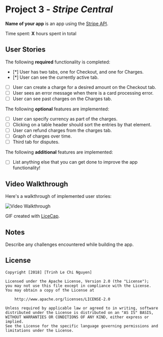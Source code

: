 # Project 3 - *Stripe Central*

**Name of your app** is an app using the [Stripe API](https://stripe.com/docs/api).

Time spent: **X** hours spent in total

## User Stories

The following **required** functionality is completed:

- [*] User has two tabs, one for Checkout, and one for Charges.
- [*] User can see the currently active tab.
- [ ] User can create a charge for a desired amount on the Checkout tab.
- [ ] User sees an error message when there is a card processing error.
- [ ] User can see past charges on the Charges tab.

The following **optional** features are implemented:

- [ ] User can specify currency as part of the charges.
- [ ] Clicking on a table header should sort the entries by that element.
- [ ] User can refund charges from the charges tab.
- [ ] Graph of charges over time.
- [ ] Third tab for disputes.

The following **additional** features are implemented:

- [ ] List anything else that you can get done to improve the app functionality!

## Video Walkthrough

Here's a walkthrough of implemented user stories:

<img src='http://i.imgur.com/link/to/your/gif/file.gif' title='Video Walkthrough' width='' alt='Video Walkthrough' />

GIF created with [LiceCap](http://www.cockos.com/licecap/).

## Notes

Describe any challenges encountered while building the app.

## License

    Copyright [2018] [Trinh Le Chi Nguyen]

    Licensed under the Apache License, Version 2.0 (the "License");
    you may not use this file except in compliance with the License.
    You may obtain a copy of the License at

        http://www.apache.org/licenses/LICENSE-2.0

    Unless required by applicable law or agreed to in writing, software
    distributed under the License is distributed on an "AS IS" BASIS,
    WITHOUT WARRANTIES OR CONDITIONS OF ANY KIND, either express or implied.
    See the License for the specific language governing permissions and
    limitations under the License.